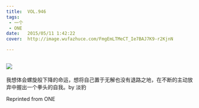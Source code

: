 ```yaml
---
title:	VOL.946
tags:
 - 一个
 - ONE
date:	2015/05/11 1:42:22
cover:	http://image.wufazhuce.com/FmgEmLTMeCT_Ie7BAJ7K9-r2KjnN

---
```

![](http://image.wufazhuce.com/FmgEmLTMeCT_Ie7BAJ7K9-r2KjnN)
---

我想体会螺旋般下降的命运，想将自己置于无解也没有退路之地，在不断的主动放弃中握出一个拳头的自我。by 淡豹
 
Reprinted from ONE
